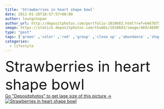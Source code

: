 ```yaml
---
title: 'Strawberries in heart shape bowl'
date: 2011-01-26T16:57:57+00:00
author: leungchopan
author_url: http://depositphotos.com/portfolio-1010683.html?ref=64678756
image: https://static5.depositphotos.com/thumbs/1010683/image/469/4699527/api_thumb_450.jpg?forcejpeg=true
type: "post"
tags: ['green' ,'color' ,'red' ,'group' ,'close up' ,'abundance' ,'shape' ,'person' ,'love' ,'season' ,'summer' ,'sun' ,'nature' ,'fresh' ,'garden' ,'growth' ,'leaf' ,'plant' ,'healthy' ,'seed' ,'food' ,'ingredient' ,'fruit' ,'sweet' ,'juicy' ,'meal' ,'lifestyles' ,'crop' ,'ripe' ,'vegetable' ,'eating' ,'freshness' ,'heart' ,'bowl' ,'farm' ,'agriculture' ,'gourmet' ,'romantic' ,'refreshment' ,'lifestyle' ,'organic' ,'gardening' ,'harvesting' ,'in' ,'giving' ,'strawberry' ,'berries' ,'strawberries' ,'farmer' ,'picking' ]
categories: 
  - lifestyle
---
```

<div aling="center">
            <font size="60"> Strawberries in heart shape bowl</font>   
</div>
<div>
    <a href='https://depositphotos.com/4699527/stock-photo-strawberries-in-heart-shape-bowl.html?ref=64678756' target=_blank > Go "Depositphotos" to get lage size of this picture ->
        <img href='https://depositphotos.com/4699527/stock-photo-strawberries-in-heart-shape-bowl.html?ref=64678756' src='https://static5.depositphotos.com/1010683/469/i/950/depositphotos_4699527-stock-photo-strawberries-in-heart-shape-bowl.jpg?forcejpeg=true' alt='Strawberries in heart shape bowl' >
    </a>
</div>
